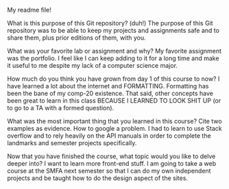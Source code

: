 My readme file!

What is this purpose of this Git repository? (duh!)
	The purpose of this Git repository was to be able to keep my projects
	and assignments safe and to share them, plus prior editions of them, 
	with you.

What was your favorite lab or assignment and why?
	My favorite assignment was the portfolio. I feel like I can keep adding
	to it for a long time and make it useful to me despite my lack of 
	a computer science major.

How much do you think you have grown from day 1 of this course to now?
	I have learned a lot about the internet and FORMATTING. Formatting has
	been the bane of my comp-20 existence. That said, other concepts have 
	been great to learn in this class BECAUSE I LEARNED TO LOOK SHIT UP
	(or to go to a TA with a formed question).

What was the most important thing that you learned in this course? Cite two examples as evidence.
	How to google a problem. I had to learn to use Stack overflow and to rely 
	heavily on the API manuals in order to complete the landmarks and semester
	projects specifically.

Now that you have finished the course, what topic would you like to delve deeper into?
	I want to learn more front-end stuff. I am going to take a web course
	at the SMFA next semester so that I can do my own independent projects
	and be taught how to do the design aspect of the sites.